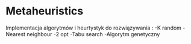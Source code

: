 # Metaheuristics

Implementacja algorytmów i heurtystyk do rozwiązywania :
-K random
-Nearest neighbour
-2 opt
-Tabu search
-Algorytm genetyczny
